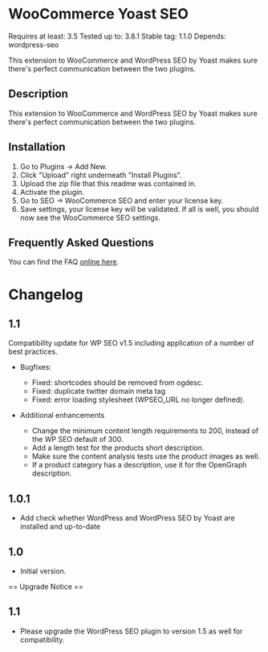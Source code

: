 WooCommerce Yoast SEO
=====================
Requires at least: 3.5
Tested up to: 3.8.1
Stable tag: 1.1.0
Depends: wordpress-seo

This extension to WooCommerce and WordPress SEO by Yoast makes sure there's perfect communication between the two plugins.

Description
-----------

This extension to WooCommerce and WordPress SEO by Yoast makes sure there's perfect communication between the two plugins.

Installation
------------

1. Go to Plugins -> Add New.
2. Click "Upload" right underneath "Install Plugins".
3. Upload the zip file that this readme was contained in.
4. Activate the plugin.
5. Go to SEO -> WooCommerce SEO and enter your license key.
6. Save settings, your license key will be validated. If all is well, you should now see the WooCommerce SEO settings.

Frequently Asked Questions
--------------------------

You can find the FAQ [online here](https://yoast.com/wordpress/plugins/yoast-woocommerce-seo/faq/).

Changelog
=========

1.1
---

Compatibility update for WP SEO v1.5 including application of a number of best practices.

* Bugfixes:
	* Fixed: shortcodes should be removed from ogdesc.
	* Fixed: duplicate twitter domain meta tag
	* Fixed: error loading stylesheet (WPSEO_URL no longer defined).

* Additional enhancements
	* Change the minimum content length requirements to 200, instead of the WP SEO default of 300.
	* Add a length test for the products short description.
	* Make sure the content analysis tests use the product images as well.
	* If a product category has a description, use it for the OpenGraph description.

1.0.1
-----

* Add check whether WordPress and WordPress SEO by Yoast are installed and up-to-date

1.0
---

* Initial version.


== Upgrade Notice ==

1.1
---
* Please upgrade the WordPress SEO plugin to version 1.5 as well for compatibility.